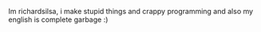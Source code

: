 Im richardsilsa, i make stupid things and crappy programming and also my english is complete garbage :)
